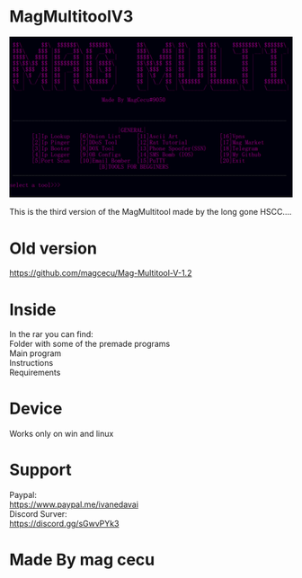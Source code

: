 # MagMultitoolV3
<p align="center">
  <img src="MagMulti.png">
</p>
This is the third version of the MagMultitool made by the long gone HSCC....

# Old version                                                           
https://github.com/magcecu/Mag-Multitool-V-1.2

# Inside
In the rar you can find:                                                                                
Folder with some of the premade programs                                                                              
Main program                                                                                                    
Instructions                                                                                                                 
Requirements                                                                                                                             

# Device
Works only on win and linux

# Support
Paypal:                                                                                                                           
https://www.paypal.me/ivanedavai                                                                                                 
Discord Surver:                                                                                                                   
https://discord.gg/sGwvPYk3

# Made By mag cecu
